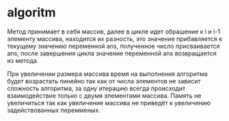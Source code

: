 # algoritm
Метод принимает в себя массив, далее в цикле идет обрашение к i и i-1 элементу массива, находится их разность, это значение прибавляется к текущему значению переменной ans, полученное число присваивается ans, после завершения цикла значение переменной ans возвращается из метода. 

При увеличении размера массива время на выполнения алгоритма будет возрастать линейно так как от числа элементов не зависит сложность алгоритма, за одну итерацию всегда происходит взаимодействие только с двумя элементами массива. Память не увеличиться так как увеличение массива не приведёт к увеличению задействованных перемменых.
